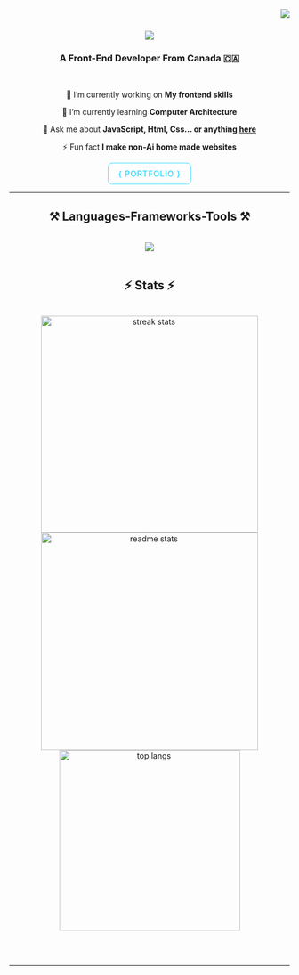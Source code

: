 <img align="right" src="https://visitor-badge.laobi.icu/badge?page_id=salesp07.salesp07" />

<h1 align="center">
    <img src="https://readme-typing-svg.herokuapp.com/?font=Righteous&size=35&center=true&vCenter=true&width=500&height=70&duration=4000&lines=Hi+There!+👋;+I'm+Daniel!;" />
</h1>

<h3 align="center">A Front-End Developer From Canada 🇨🇦</h3>

<br/>

<div align="center">
 
 🔭 I’m currently working on **My frontend skills**
 
 🌱 I’m currently learning **Computer Architecture**

💬 Ask me about **JavaScript, Html, Css... or anything [here](mailto:dancreates2@gmail.com)**

⚡ Fun fact **I make non-Ai  home made  websites**

 </div>
 <div align="center"> 
  
<a href="https://dan-creates.vercel.app" target="_blank" rel="noopener noreferrer"
   style="display:inline-block; padding:10px 18px; border-radius:8px; 
          background:transparent; border:1px solid #3CDCFF; 
          color:#3CDCFF; font-weight:600; letter-spacing:1px; 
          text-decoration:none; transition:all 0.2s ease;">
  { PORTFOLIO }
</a>

</div>
<hr/>
 
<h2 align="center">⚒️ Languages-Frameworks-Tools ⚒️</h2>
<br/>
<div align="center">
    <img src="https://skillicons.dev/icons?i=html,css,react,javascript,python,github,git,vscode" />
</div>

<br/>


<h2 align="center">⚡ Stats ⚡</h2>
<br>
<div align=center>
  <img width=390 src="https://github-readme-streak-stats-salesp07.vercel.app/?user=DanCreates1&count_private=true&theme=react&border_radius=10" alt="streak stats"/>
  <img width=390 src="https://github-readme-stats-salesp07.vercel.app/api?username=DanCreates1&count_private=true&show_icons=true&theme=react&rank_icon=github&border_radius=10" alt="readme stats" />
  <br/>
  <img width=325 align="center" src="https://github-readme-stats-salesp07.vercel.app/api/top-langs/?username=DanCreates1&hide=HTML&langs_count=8&layout=compact&theme=react&border_radius=10&size_weight=0.5&count_weight=0.5&exclude_repo=github-readme-stats" alt="top langs" />
</div>

<br/><br/>

<hr/>
